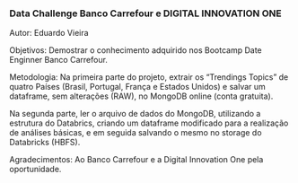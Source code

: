 ### Data Challenge Banco Carrefour e DIGITAL INNOVATION ONE

Autor: Eduardo Vieira



Objetivos:
Demostrar o conhecimento adquirido nos Bootcamp Date Enginner Banco Carrefour.  

Metodologia:
Na primeira parte do projeto, extrair os “Trendings Topics” de quatro Países (Brasil, Portugal, França e Estados Unidos) e salvar um dataframe, sem alterações (RAW), no MongoDB online (conta gratuita).

Na segunda parte, ler o arquivo de dados do MongoDB, utilizando a estrutura do Databrics,
 criando um dataframe modificado para a realização de análises básicas, e em seguida salvando
 o mesmo no storage do Databricks (HBFS).

Agradecimentos:
Ao Banco Carrefour e a Digital Innovation One pela oportunidade.
